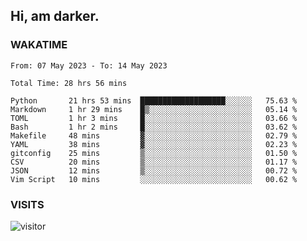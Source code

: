 ## Hi, am darker.

### WAKATIME

<!--START_SECTION:waka-->

```text
From: 07 May 2023 - To: 14 May 2023

Total Time: 28 hrs 56 mins

Python       21 hrs 53 mins  ███████████████████░░░░░░   75.63 %
Markdown     1 hr 29 mins    █▒░░░░░░░░░░░░░░░░░░░░░░░   05.14 %
TOML         1 hr 3 mins     █░░░░░░░░░░░░░░░░░░░░░░░░   03.66 %
Bash         1 hr 2 mins     █░░░░░░░░░░░░░░░░░░░░░░░░   03.62 %
Makefile     48 mins         ▓░░░░░░░░░░░░░░░░░░░░░░░░   02.79 %
YAML         38 mins         ▓░░░░░░░░░░░░░░░░░░░░░░░░   02.23 %
gitconfig    25 mins         ▒░░░░░░░░░░░░░░░░░░░░░░░░   01.50 %
CSV          20 mins         ▒░░░░░░░░░░░░░░░░░░░░░░░░   01.17 %
JSON         12 mins         ▒░░░░░░░░░░░░░░░░░░░░░░░░   00.72 %
Vim Script   10 mins         ░░░░░░░░░░░░░░░░░░░░░░░░░   00.62 %
```

<!--END_SECTION:waka-->

### VISITS
<!-- i should probably build this when i will have some time -->
![visitor](https://profile-counter.glitch.me/sanix-darker/count.svg)

